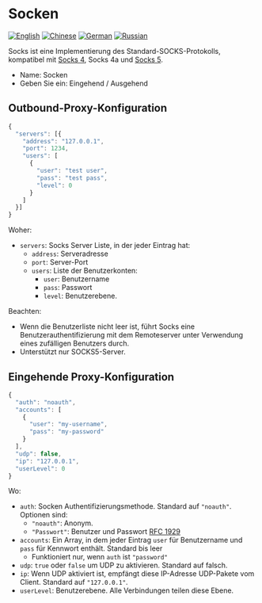 # Socken

[![English](../../resources/english.svg)](https://www.v2ray.com/en/configuration/protocols/socks.html) [![Chinese](../../resources/chinese.svg)](https://www.v2ray.com/chapter_02/protocols/socks.html) [![German](../../resources/german.svg)](https://www.v2ray.com/de/configuration/protocols/socks.html) [![Russian](../../resources/russian.svg)](https://www.v2ray.com/ru/configuration/protocols/socks.html)

Socks ist eine Implementierung des Standard-SOCKS-Protokolls, kompatibel mit [Socks 4](http://ftp.icm.edu.pl/packages/socks/socks4/SOCKS4.protocol), Socks 4a und [Socks 5](http://ftp.icm.edu.pl/packages/socks/socks4/SOCKS4.protocol).

* Name: Socken
* Geben Sie ein: Eingehend / Ausgehend

## Outbound-Proxy-Konfiguration

```javascript
{
  "servers": [{
    "address": "127.0.0.1",
    "port": 1234,
    "users": [
      {
        "user": "test user",
        "pass": "test pass",
        "level": 0
      }
    ]
  }]
}
```

Woher:

* `servers`: Socks Server Liste, in der jeder Eintrag hat: 
  * `address`: Serveradresse
  * `port`: Server-Port
  * `users`: Liste der Benutzerkonten: 
    * `user`: Benutzername
    * `pass`: Passwort
    * `level`: Benutzerebene.

Beachten:

* Wenn die Benutzerliste nicht leer ist, führt Socks eine Benutzerauthentifizierung mit dem Remoteserver unter Verwendung eines zufälligen Benutzers durch.
* Unterstützt nur SOCKS5-Server.

## Eingehende Proxy-Konfiguration

```javascript
{
  "auth": "noauth",
  "accounts": [
    {
      "user": "my-username",
      "pass": "my-password"
    }
  ],
  "udp": false,
  "ip": "127.0.0.1",
  "userLevel": 0
}
```

Wo:

* `auth`: Socken Authentifizierungsmethode. Standard auf `"noauth"`. Optionen sind: 
  * `"noauth"`: Anonym.
  * `"Passwort"`: Benutzer und Passwort [RFC 1929](https://tools.ietf.org/html/rfc1929)
* `accounts`: Ein Array, in dem jeder Eintrag `user` für Benutzername und `pass` für Kennwort enthält. Standard bis leer 
  * Funktioniert nur, wenn `auth` ist `"password"`
* `udp`: `true` oder `false` um UDP zu aktivieren. Standard auf falsch.
* `ip`: Wenn UDP aktiviert ist, empfängt diese IP-Adresse UDP-Pakete vom Client. Standard auf `"127.0.0.1"`.
* `userLevel`: Benutzerebene. Alle Verbindungen teilen diese Ebene.